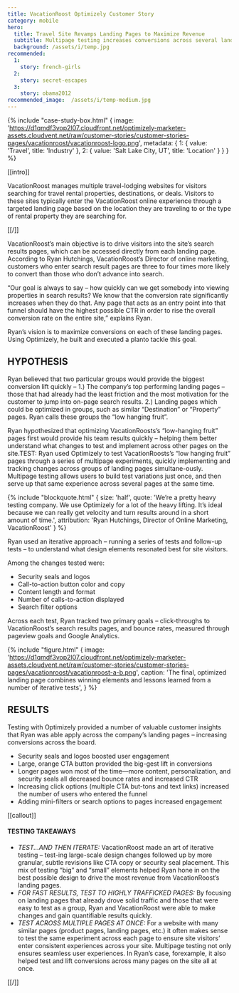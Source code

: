 ```yaml
---
title: VacationRoost Optimizely Customer Story
category: mobile
hero:
  title: Travel Site Revamps Landing Pages to Maximize Revenue
  subtitle: Multipage testing increases conversions across several landing pages at once
  background: /assets/i/temp.jpg
recommended:
  1:
    story: french-girls
  2:
    story: secret-escapes
  3:
    story: obama2012
recommended_image:  /assets/i/temp-medium.jpg
---
```


{% include "case-study-box.html"
  {
    image: 'https://d1qmdf3vop2l07.cloudfront.net/optimizely-marketer-assets.cloudvent.net/raw/customer-stories/customer-stories-pages/vacationroost/vacationroost-logo.png',
    metadata: {
      1: {
        value: 'Travel',
        title: 'Industry'
      },
      2: {
        value: 'Salt Lake City, UT',
        title: 'Location'
      }
    }
  }
%}

[[intro]]

VacationRoost manages multiple travel-lodging websites for visitors searching for travel rental properties, destinations, or deals. Visitors to these sites typically enter the VacationRoost online experience through a targeted landing page based on the location they are traveling to or the type of rental property they are searching for.

[[/]]

VacationRoost’s main objective is to drive visitors into the site’s search results pages, which can be accessed directly from each landing page. According to Ryan Hutchings, VacationRoost’s Director of online marketing, customers who enter search result pages are three to four times more likely to convert than those who don’t advance into search.

“Our goal is always to say – how quickly can we get somebody into viewing properties in search results? We know that the conversion rate significantly increases when they do that. Any page that acts as an entry point into that funnel should have the highest possible CTR in order to rise the overall conversion rate on the entire site,” explains Ryan.

Ryan’s vision is to maximize conversions on each of these landing pages. Using Optimizely, he built and executed a planto tackle this goal.

## HYPOTHESIS

Ryan believed that two particular groups would provide the biggest conversion lift quickly – 1.) The company’s top performing landing pages – those that had already had the least friction and the most motivation for the customer to jump into on-page search results. 2.) Landing pages which could be optimized in groups, such as similar “Destination” or “Property” pages. Ryan calls these groups the “low hanging fruit”.

Ryan hypothesized that optimizing VacationRoosts’s “low-hanging fruit” pages first would provide his team results quickly – helping them better understand what changes to test and implement across other pages on the site.TEST: Ryan used Optimizely to test VacationRoosts’s “low hanging fruit” pages through a series of multipage experiments, quickly implementing and tracking changes across groups of landing pages simultane-ously. Multipage testing allows users to build test variations just once, and then serve up that same experience across several pages at the same time.

{% include "blockquote.html"
  {
    size: 'half',
    quote: 'We’re a pretty heavy testing company. We use Optimizely for a lot of the heavy lifting. It’s ideal because we can really get velocity and turn results around in a short amount of time.',
    attribution: 'Ryan Hutchings, Director of Online Marketing, VacationRoost'
  }
%}

Ryan used an iterative approach – running a series of tests and follow-up tests – to understand what design elements resonated best for site visitors.

Among the changes tested were:
* Security seals and logos
* Call-to-action button color and copy
* Content length and format
* Number of calls-to-action displayed
* Search filter options

Across each test, Ryan tracked two primary goals – click-throughs to VacationRoost’s search results pages, and bounce rates, measured through pageview goals and Google Analytics.

{% include "figure.html"
  {
    image: 'https://d1qmdf3vop2l07.cloudfront.net/optimizely-marketer-assets.cloudvent.net/raw/customer-stories/customer-stories-pages/vacationroost/vacationroost-a-b.png',
     caption: 'The final, optimized landing page combines winning elements and lessons learned from a number of iterative tests',
  }
%}

## RESULTS

Testing with Optimizely provided a number of valuable customer insights that Ryan was able apply across the company’s landing pages – increasing conversions across the board.

* Security seals and logos boosted user engagement
* Large, orange CTA button provided the big-gest lift in conversions
* Longer pages won most of the time—more content, personalization, and security seals all decreased bounce rates and increased CTR
* Increasing click options (multiple CTA but-tons and text links) increased the number of users who entered the funnel
* Adding mini-filters or search options to pages increased engagement


[[callout]]

#### TESTING TAKEAWAYS

- *TEST...AND THEN ITERATE:* VacationRoost made an art of iterative testing – test-ing large-scale design changes followed up by more granular, subtle revisions like CTA copy or security seal placement. This mix of testing “big” and “small” elements helped Ryan hone in on the best possible design to drive the most revenue from VacationRoost’s landing pages.
- *FOR FAST RESULTS, TEST TO HIGHLY TRAFFICKED PAGES:* By focusing on landing pages that already drove solid traffic and those that were easy to test as a group, Ryan and VacationRoost were able to make changes and gain quantifiable results quickly.
- *TEST ACROSS MULTIPLE PAGES AT ONCE:* For a website with many similar pages (product pages, landing pages, etc.) it often makes sense to test the same experiment across each page to ensure site visitors’ enter consistent experiences across your site. Multipage testing not only ensures seamless user experiences. In Ryan’s case, forexample, it also helped test and lift conversions across many pages on the site all at once.

[[/]]